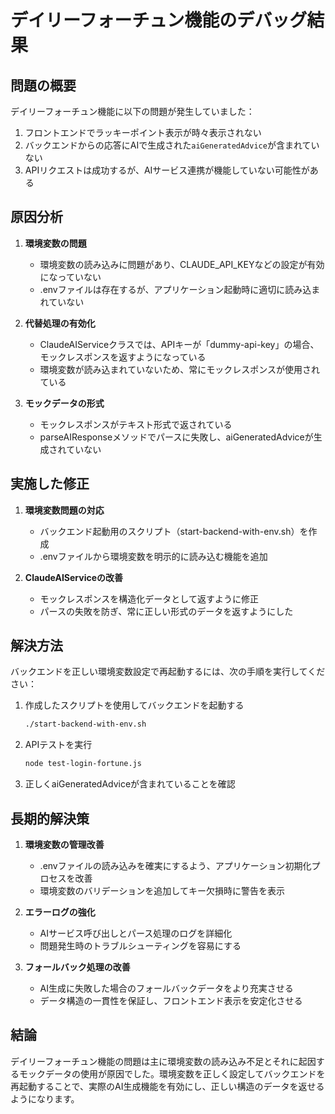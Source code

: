 # デイリーフォーチュン機能のデバッグ結果

## 問題の概要
デイリーフォーチュン機能に以下の問題が発生していました：
1. フロントエンドでラッキーポイント表示が時々表示されない
2. バックエンドからの応答にAIで生成された`aiGeneratedAdvice`が含まれていない
3. APIリクエストは成功するが、AIサービス連携が機能していない可能性がある

## 原因分析

1. **環境変数の問題**
   - 環境変数の読み込みに問題があり、CLAUDE_API_KEYなどの設定が有効になっていない
   - .envファイルは存在するが、アプリケーション起動時に適切に読み込まれていない

2. **代替処理の有効化**
   - ClaudeAIServiceクラスでは、APIキーが「dummy-api-key」の場合、モックレスポンスを返すようになっている
   - 環境変数が読み込まれていないため、常にモックレスポンスが使用されている

3. **モックデータの形式**
   - モックレスポンスがテキスト形式で返されている
   - parseAIResponseメソッドでパースに失敗し、aiGeneratedAdviceが生成されていない

## 実施した修正

1. **環境変数問題の対応**
   - バックエンド起動用のスクリプト（start-backend-with-env.sh）を作成
   - .envファイルから環境変数を明示的に読み込む機能を追加

2. **ClaudeAIServiceの改善**
   - モックレスポンスを構造化データとして返すように修正
   - パースの失敗を防ぎ、常に正しい形式のデータを返すようにした

## 解決方法

バックエンドを正しい環境変数設定で再起動するには、次の手順を実行してください：

1. 作成したスクリプトを使用してバックエンドを起動する
   ```bash
   ./start-backend-with-env.sh
   ```

2. APIテストを実行
   ```bash
   node test-login-fortune.js
   ```

3. 正しくaiGeneratedAdviceが含まれていることを確認

## 長期的解決策

1. **環境変数の管理改善**
   - .envファイルの読み込みを確実にするよう、アプリケーション初期化プロセスを改善
   - 環境変数のバリデーションを追加してキー欠損時に警告を表示

2. **エラーログの強化**
   - AIサービス呼び出しとパース処理のログを詳細化
   - 問題発生時のトラブルシューティングを容易にする

3. **フォールバック処理の改善**
   - AI生成に失敗した場合のフォールバックデータをより充実させる
   - データ構造の一貫性を保証し、フロントエンド表示を安定化させる

## 結論

デイリーフォーチュン機能の問題は主に環境変数の読み込み不足とそれに起因するモックデータの使用が原因でした。環境変数を正しく設定してバックエンドを再起動することで、実際のAI生成機能を有効にし、正しい構造のデータを返せるようになります。